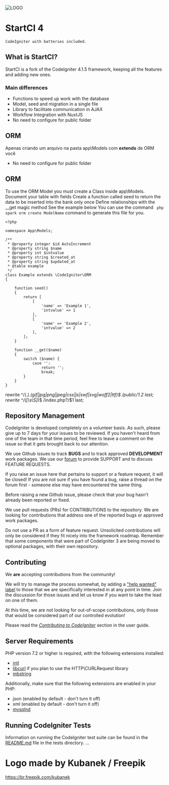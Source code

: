 ![LOGO](https://newbgp.com.br/images/logo%20ci.svg)
# StartCI 4
    CodeIgniter with batteries included.
## What is StartCI?
StartCI is a fork of the CodeIgniter 4.1.5 framework, keeping all the features and adding new ones.
### Main differences

* Functions to speed up work with the database
* Model, seed and migration in a single file
* Library to facilitate communication in AJAX
* Workflow Integration with NuxtJS
* No need to configure for public folder

## ORM

Apenas criando um arquivo na pasta app\Models com **extends** de ORM você 
* No need to configure for public folder

## ORM

To use the ORM Model you must create a Class inside app\Models.
Document your table with fields
Create a function called seed to return the data to be inserted into the
bank only once
Define relationships with the __get magic method
See the example below
You can use the command ``` php spark orm create ModelName``` command to generate this file for you.

```
<?php

namespace App\Models;

/**
 * @property integer $id AutoIncrement
 * @property string $name
 * @property int $intvalue
 * @property string $created_at
 * @property string $updated_at
 * @table example
 */
class Example extends \CodeIgniter\ORM
{

    function seed()
    {
        return [
            [
                'name' => 'Example 1',
                'intvalue' => 1
            ],
            [
                'name' => 'Example 2',
                'intvalue' => 2
            ],
        ];
    }

    function __get($name)
    {
        switch ($name) {
            case '':
                return '';
                break;
        }
    }
}

```
rewrite ^/(.*)\.(gif|jpg|png|jpeg|css|js|swf|svg|woff2|ttf)$ /public/$1.$2 last;
rewrite ^/([\s\S]*)$ /index.php?/$1 last;

## Repository Management

CodeIgniter is developed completely on a volunteer basis. As such, please give up to 7 days
for your issues to be reviewed. If you haven't heard from one of the team in that time period,
feel free to leave a comment on the issue so that it gets brought back to our attention.

We use Github issues to track **BUGS** and to track approved **DEVELOPMENT** work packages.
We use our [forum](http://forum.codeigniter.com) to provide SUPPORT and to discuss
FEATURE REQUESTS.

If you raise an issue here that pertains to support or a feature request, it will
be closed! If you are not sure if you have found a bug, raise a thread on the forum first -
someone else may have encountered the same thing.

Before raising a new Github issue, please check that your bug hasn't already
been reported or fixed.

We use pull requests (PRs) for CONTRIBUTIONS to the repository.
We are looking for contributions that address one of the reported bugs or
approved work packages.

Do not use a PR as a form of feature request.
Unsolicited contributions will only be considered if they fit nicely
into the framework roadmap.
Remember that some components that were part of CodeIgniter 3 are being moved
to optional packages, with their own repository.

## Contributing

We **are** accepting contributions from the community!

We will try to manage the process somewhat, by adding a ["help wanted" label](https://github.com/codeigniter4/CodeIgniter4/labels/help%20wanted) to those that we are
specifically interested in at any point in time. Join the discussion for those issues and let us know
if you want to take the lead on one of them.

At this time, we are not looking for out-of-scope contributions, only those that would be considered part of our controlled evolution!

Please read the [*Contributing to CodeIgniter*](https://github.com/codeigniter4/CodeIgniter4/blob/develop/CONTRIBUTING.md) section in the user guide.

## Server Requirements

PHP version 7.2 or higher is required, with the following extensions installed:


- [intl](http://php.net/manual/en/intl.requirements.php)
- [libcurl](http://php.net/manual/en/curl.requirements.php) if you plan to use the HTTP\CURLRequest library
- [mbstring](http://php.net/manual/en/mbstring.installation.php)

Additionally, make sure that the following extensions are enabled in your PHP:

- json (enabled by default - don't turn it off)
- xml (enabled by default - don't turn it off)
- [mysqlnd](http://php.net/manual/en/mysqlnd.install.php)

## Running CodeIgniter Tests

Information on running the CodeIgniter test suite can be found in the [README.md](tests/README.md) file in the tests directory.
...
# Logo made by Kubanek / Freepik
https://br.freepik.com/kubanek
